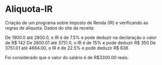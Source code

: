 # Aliquota-IR

Criação de um programa sobre Imposto de Renda (IR) e verificando as regras de alíquota. Dados do site da receita:

De 1900.0 até 2800.0, o IR é de 7.5% e pode deduzir na declaração o valor de R$ 142
De 2800.01 até 3751.0, o IR é de 15% e pode deduzir R$ 350
De 3751.01 até 4664.00, o IR é de 22.5% e pode deduzir R$ 636

Foi considerado que o valor do salário é de R$3300.00 reais.
